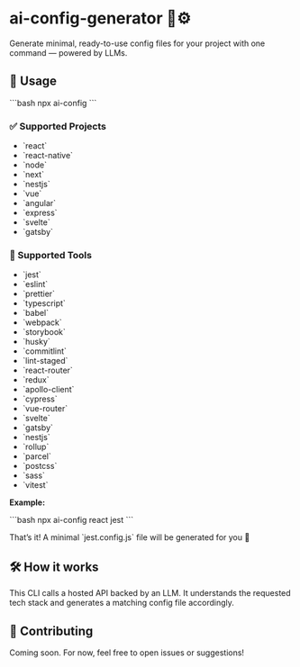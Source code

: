 # ai-config-generator 🧠⚙️

Generate minimal, ready-to-use config files for your project with one command — powered by LLMs.

## 🚀 Usage

\`\`\`bash
npx ai-config <project> <tool>
\`\`\`

### ✅ Supported Projects

- \`react\`
- \`react-native\`
- \`node\`
- \`next\`
- \`nestjs\`
- \`vue\`
- \`angular\`
- \`express\`
- \`svelte\`
- \`gatsby\`

### 🧰 Supported Tools

- \`jest\`
- \`eslint\`
- \`prettier\`
- \`typescript\`
- \`babel\`
- \`webpack\`
- \`storybook\`
- \`husky\`
- \`commitlint\`
- \`lint-staged\`
- \`react-router\`
- \`redux\`
- \`apollo-client\`
- \`cypress\`
- \`vue-router\`
- \`svelte\`
- \`gatsby\`
- \`nestjs\`
- \`rollup\`
- \`parcel\`
- \`postcss\`
- \`sass\`
- \`vitest\`

**Example:**

\`\`\`bash
npx ai-config react jest
\`\`\`

That’s it! A minimal \`jest.config.js\` file will be generated for you 🎉

## 🛠 How it works

This CLI calls a hosted API backed by an LLM. It understands the requested tech stack and generates a matching config file accordingly.

## 🤝 Contributing

Coming soon. For now, feel free to open issues or suggestions!